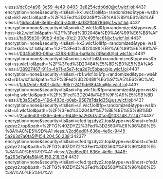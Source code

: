vless://dc0c4a96-3c59-4e49-8403-3e8254cdb0d0@cf.wlcf.lol:443?encryption=none&security=tls&sni=kk1.wlcf.lol&fp=randomized&type=ws&host=kk1.wlcf.lol&path=%2F%3Fed%3D2048#%E9%A6%99%E6%B8%AF
vless://16dcc4a9-3e6b-4b1d-a0d8-4a182ff49786@cf.wlcf.lol:443?encryption=none&security=tls&sni=kk2.wlcf.lol&fp=randomized&type=ws&host=kk2.wlcf.lol&path=%2F%3Fed%3D2048#%E9%A6%99%E6%B8%AF
vless://fa965b30-99b3-4b3e-81c2-337c495fec61@cf.wlcf.lol:443?encryption=none&security=tls&sni=kk3.wlcf.lol&fp=randomized&type=ws&host=kk3.wlcf.lol&path=%2F%3Fed%3D2048#%E9%A6%99%E6%B8%AF
vless://0345b890-06ba-4398-b35b-ba9a3c749ab8@id.wlcf.lol:443?encryption=none&security=tls&sni=ss.wlcf.lol&fp=randomized&type=ws&host=ss.wlcf.lol&path=%2F%3Fed%3D2048#%E5%8D%B0%E5%BA%A6
vless://38927467-911b-4b7f-a5e7-fca2d7c5bbac@jp.wlcf.lol:443?encryption=none&security=tls&sni=rb1.wlcf.lol&fp=randomized&type=ws&host=rb1.wlcf.lol&path=%2F%3Fed%3D2048#%E6%97%A5%E6%9C%AC
vless://fafd7ebb-8801-4dfa-9657-24115b68d45a@kr.wlcf.lol:443?encryption=none&security=tls&sni=hg.wlcf.lol&fp=randomized&type=ws&host=hg.wlcf.lol&path=%2F%3Fed%3D2048#%E9%9F%A9%E5%9B%BD
vless://b3a53e5b-419d-483d-b0eb-9587d7da1d35@us.wlcf.lol:443?encryption=none&security=tls&sni=u1.wlcf.lol&fp=randomized&type=ws&host=u1.wlcf.lol&path=%2F%3Fed%3D2048#%E7%BE%8E%E5%9B%BD
vless://2cd6ed0f-636e-4e6c-9449-5a263d7a0fa5@103.148.72.147:1443?encryption=none&security=tls&sni=cfed.tgzdyz2.top&type=ws&host=cfed.tgzdyz2.top&path=%2FTG%40ZDYZ2%3Fed%3D2560#%E6%96%B0%E5%8A%A0%E5%9D%A1
vless://2cd6ed0f-636e-4e6c-9449-5a263d7a0fa5@154.204.56.238:34237?encryption=none&security=tls&sni=cfed.tgzdyz2.top&type=ws&host=cfed.tgzdyz2.top&path=%2FTG%40ZDYZ2%3Fed%3D2560#%E6%96%B0%E5%8A%A0%E5%9D%A1
vless://2cd6ed0f-636e-4e6c-9449-5a263d7a0fa5@45.159.218.134:443?encryption=none&security=tls&sni=cfed.tgzdyz2.top&type=ws&host=cfed.tgzdyz2.top&path=%2FTG%40ZDYZ2%3Fed%3D2560#%E6%96%B0%E5%8A%A0%E5%9D%A1
